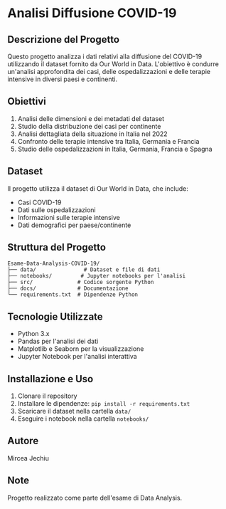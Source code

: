 # Analisi Diffusione COVID-19

## Descrizione del Progetto
Questo progetto analizza i dati relativi alla diffusione del COVID-19 utilizzando il dataset fornito da Our World in Data. L'obiettivo è condurre un'analisi approfondita dei casi, delle ospedalizzazioni e delle terapie intensive in diversi paesi e continenti.

## Obiettivi
1. Analisi delle dimensioni e dei metadati del dataset
2. Studio della distribuzione dei casi per continente
3. Analisi dettagliata della situazione in Italia nel 2022
4. Confronto delle terapie intensive tra Italia, Germania e Francia
5. Studio delle ospedalizzazioni in Italia, Germania, Francia e Spagna

## Dataset
Il progetto utilizza il dataset di Our World in Data, che include:
- Casi COVID-19
- Dati sulle ospedalizzazioni
- Informazioni sulle terapie intensive
- Dati demografici per paese/continente

## Struttura del Progetto
```
Esame-Data-Analysis-COVID-19/
├── data/               # Dataset e file di dati
├── notebooks/         # Jupyter notebooks per l'analisi
├── src/              # Codice sorgente Python
├── docs/             # Documentazione
└── requirements.txt  # Dipendenze Python
```

## Tecnologie Utilizzate
- Python 3.x
- Pandas per l'analisi dei dati
- Matplotlib e Seaborn per la visualizzazione
- Jupyter Notebook per l'analisi interattiva

## Installazione e Uso
1. Clonare il repository
2. Installare le dipendenze: `pip install -r requirements.txt`
3. Scaricare il dataset nella cartella `data/`
4. Eseguire i notebook nella cartella `notebooks/`

## Autore
Mircea Jechiu

## Note
Progetto realizzato come parte dell'esame di Data Analysis. 